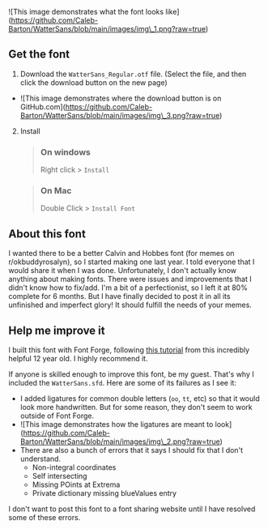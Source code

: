 !\[This image demonstrates what the font looks like](https://github.com/Caleb-Barton/WatterSans/blob/main/images/img\_1.png?raw=true)

## Get the font

1. Download the `WatterSans_Regular.otf` file. (Select the file, and then click the download button on the new page)

- !\[This image demonstrates where the download button is on GitHub.com](https://github.com/Caleb-Barton/WatterSans/blob/main/images/img\_3.png?raw=true)

2. Install

   > ### On windows
   >
   > Right click > `Install`

   > ### On Mac
   >
   > Double Click > `Install Font`

## About this font

I wanted there to be a better Calvin and Hobbes font (for memes on r/okbuddyrosalyn), so I started making one last year. I told everyone that I would share it when I was done. Unfortunately, I don't actually know anything about making fonts. There were issues and improvements that I didn't know how to fix/add. I'm a bit of a perfectionist, so I left it at 80% complete for 6 months. But I have finally decided to post it in all its unfinished and imperfect glory! It should fulfill the needs of your memes.

## Help me improve it

I built this font with Font Forge, following [this tutorial](https://www.youtube.com/watch?v=5O4bIAzbebI) from this incredibly helpful 12 year old. I highly recommend it.

If anyone is skilled enough to improve this font, be my guest. That's why I included the `WatterSans.sfd`. Here are some of its failures as I see it:

- I added ligatures for common double letters (`oo`, `tt`, etc) so that it would look more handwritten. But for some reason, they don't seem to work outside of Font Forge.
- !\[This image demonstrates how the ligatures are meant to look](https://github.com/Caleb-Barton/WatterSans/blob/main/images/img\_2.png?raw=true)
- There are also a bunch of errors that it says I should fix that I don't understand.
  - Non-integral coordinates
  - Self intersecting
  - Missing POints at Extrema
  - Private dictionary missing blueValues entry

I don't want to post this font to a font sharing website until I have resolved some of these errors.
